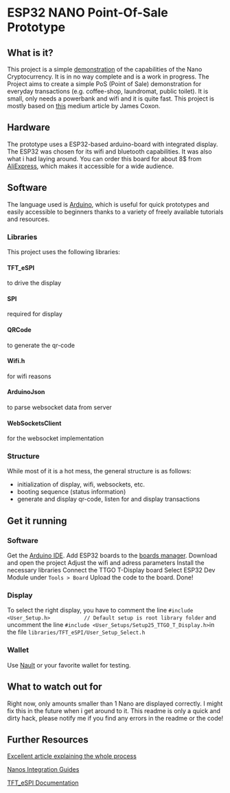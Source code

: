# ESP32 NANO Point-Of-Sale Prototype

## What is it?
This project is a simple [demonstration](https://twitter.com/nanosaurus_flex/status/1368875990106177536) of the capabilities of the Nano Cryptocurrency.
It is in no way complete and is a work in progress. The Project aims to create a simple PoS (Point of Sale) demonstration for everyday transactions (e.g. coffee-shop, laundromat, public toilet). It is small, only needs a powerbank and wifi and it is quite fast. This project is mostly based on [this](https://medium.com/the-nano-center/nano-esp8266-trigger-build-guide-f17f7a6517b2) medium article by James Coxon.

## Hardware
The prototype uses a ESP32-based arduino-board with integrated display. The ESP32 was chosen for its wifi and bluetooth capabilities. It was also what i had laying around.
You can order this board for about 8$ from [AliExpress](https://de.aliexpress.com/item/33048962331.html?spm=a2g0o.productlist.0.0.73857da9FYA0gE&algo_pvid=6c7d094b-4b3c-466a-af10-f220698d6140&algo_expid=6c7d094b-4b3c-466a-af10-f220698d6140-0&btsid=0bb0622916152333620317459e5499&ws_ab_test=searchweb0_0,searchweb201602_,searchweb201603_), which makes it accessible for a wide audience.

## Software
The language used is [Arduino](www.arduino.cc), which is useful for quick prototypes and easily accessible to beginners thanks to a variety of freely available tutorials and resources.

### Libraries
This project uses the following libraries:
#### TFT_eSPI
to drive the display
#### SPI
required for display
#### QRCode
to generate the qr-code
#### Wifi.h
for wifi reasons
#### ArduinoJson
to parse websocket data from server
#### WebSocketsClient
for the websocket implementation

### Structure
While most of it is a hot mess, the general structure is as follows:
-  initialization of display, wifi, websockets, etc.
-  booting sequence (status information)
- generate and display qr-code, listen for and display transactions

## Get it running
### Software
Get the [Arduino IDE](https://www.arduino.cc/en/software).
Add ESP32 boards to the [boards manager](https://randomnerdtutorials.com/installing-the-esp32-board-in-arduino-ide-windows-instructions/).
Download and open the project
Adjust the wifi and adress parameters
Install the necessary libraries
Connect the TTGO T-Display board
Select ESP32 Dev Module under `Tools > Board`
Upload the code to the board.
Done!

### Display
To select the right display, you have to comment the line `#include <User_Setup.h>           // Default setup is root library folder` and uncomment the line `#include <User_Setups/Setup25_TTGO_T_Display.h>`in the file `libraries/TFT_eSPI/User_Setup_Select.h`
### Wallet
Use [Nault](www.nault.cc) or your favorite wallet for testing.

## What to watch out for
Right now, only amounts smaller than 1 Nano are displayed correctly. I might fix this in the future when i get around to it.
This readme is only a quick and dirty hack, please notify me if you find any errors in the readme or the code!


## Further Resources
[Excellent article explaining the whole process](https://medium.com/the-nano-center/nano-esp8266-trigger-build-guide-f17f7a6517b2) 

[Nanos Integration Guides](https://docs.nano.org/integration-guides/the-basics/)

[TFT_eSPI Documentation](https://github.com/Bodmer/TFT_eSPI)

